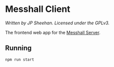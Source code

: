 # Messhall Client

*Written by JP Sheehan. Licensed under the GPLv3.*

The frontend web app for the [Messhall Server](https://github.com/jpsheehan/messhall).

## Running

```bash
npm run start
```